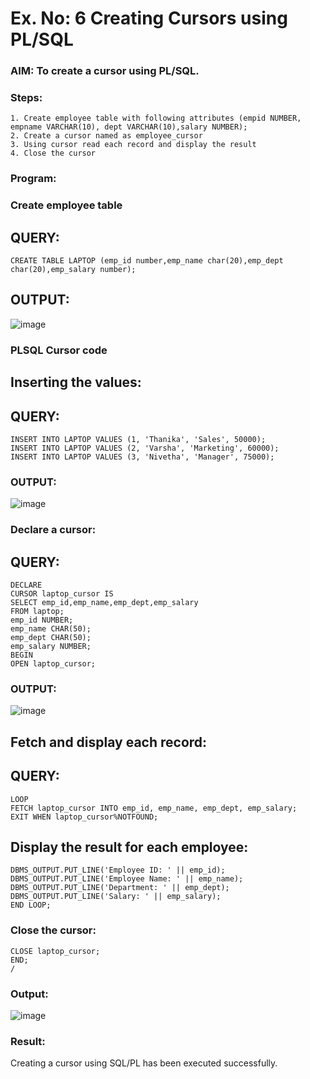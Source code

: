 # Ex. No: 6 Creating Cursors using PL/SQL

### AIM: To create a cursor using PL/SQL.

### Steps:
```
1. Create employee table with following attributes (empid NUMBER, empname VARCHAR(10), dept VARCHAR(10),salary NUMBER);
2. Create a cursor named as employee_cursor
3. Using cursor read each record and display the result
4. Close the cursor
```
### Program:
### Create employee table
## QUERY:
```
CREATE TABLE LAPTOP (emp_id number,emp_name char(20),emp_dept char(20),emp_salary number);
```
## OUTPUT:

![image](https://github.com/MIRUDHULA-DHANARAJ/Ex-no-6-Creating-Cursors-using-PL-SQL/assets/94828147/9b123f16-d984-4b63-bccb-ea87e8d61160)


### PLSQL Cursor code
## Inserting the values:
## QUERY:
```
INSERT INTO LAPTOP VALUES (1, 'Thanika', 'Sales', 50000);
INSERT INTO LAPTOP VALUES (2, 'Varsha', 'Marketing', 60000);
INSERT INTO LAPTOP VALUES (3, 'Nivetha', 'Manager', 75000);
```
### OUTPUT:

![image](https://github.com/MIRUDHULA-DHANARAJ/Ex-no-6-Creating-Cursors-using-PL-SQL/assets/94828147/2f600fa7-a28b-4aa9-935e-057d0168d229)

### Declare a cursor:
## QUERY:
```
DECLARE
CURSOR laptop_cursor IS
SELECT emp_id,emp_name,emp_dept,emp_salary
FROM laptop;
emp_id NUMBER;
emp_name CHAR(50);
emp_dept CHAR(50);
emp_salary NUMBER;
BEGIN
OPEN laptop_cursor;
```
### OUTPUT:

![image](https://github.com/MIRUDHULA-DHANARAJ/Ex-no-6-Creating-Cursors-using-PL-SQL/assets/94828147/264fd50b-6f8a-4f12-b36d-d9799cd07b85)

## Fetch and display each record:
## QUERY:
```
LOOP
FETCH laptop_cursor INTO emp_id, emp_name, emp_dept, emp_salary;
EXIT WHEN laptop_cursor%NOTFOUND;
```
## Display the result for each employee:
```
DBMS_OUTPUT.PUT_LINE('Employee ID: ' || emp_id);
DBMS_OUTPUT.PUT_LINE('Employee Name: ' || emp_name);
DBMS_OUTPUT.PUT_LINE('Department: ' || emp_dept);
DBMS_OUTPUT.PUT_LINE('Salary: ' || emp_salary);
END LOOP;
```
### Close the cursor:
```
CLOSE laptop_cursor;
END;
/
```
### Output:

![image](https://github.com/MIRUDHULA-DHANARAJ/Ex-no-6-Creating-Cursors-using-PL-SQL/assets/94828147/a6762f3d-ce92-4a20-a9e1-bbf7f6ce7de2)

### Result:
Creating a cursor using SQL/PL has been executed successfully.
